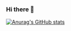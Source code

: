 ### Hi there 👋

[![Anurag's GitHub stats](https://github-readme-stats-one-lyart.vercel.app/api?username=RealZach)](https://github.com/anuraghazra/github-readme-stats)

